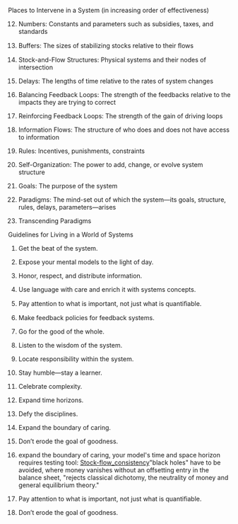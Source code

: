
Places to Intervene in a System (in increasing order of effectiveness)

12. Numbers: Constants and parameters such as subsidies, taxes, and standards

11. Buffers: The sizes of stabilizing stocks relative to their ﬂows

10. Stock-and-Flow Structures: Physical systems and their nodes of intersection

9. Delays: The lengths of time relative to the rates of system changes

8. Balancing Feedback Loops: The strength of the feedbacks relative to the impacts they are trying to correct

7. Reinforcing Feedback Loops: The strength of the gain of driving loops

6. Information Flows: The structure of who does and does not have access to information

5. Rules: Incentives, punishments, constraints

4. Self-Organization: The power to add, change, or evolve system structure

3. Goals: The purpose of the system

2. Paradigms: The mind-set out of which the system—its goals, structure, rules, delays, parameters—arises

1. Transcending Paradigms

Guidelines for Living in a World of Systems

1. Get the beat of the system.

2. Expose your mental models to the light of day.

3. Honor, respect, and distribute information.

4. Use language with care and enrich it with systems concepts.

5. Pay attention to what is important, not just what is quantiﬁable.

6. Make feedback policies for feedback systems.

7. Go for the good of the whole.

8. Listen to the wisdom of the system.

9. Locate responsibility within the system.

10. Stay humble—stay a learner.

11. Celebrate complexity.

12. Expand time horizons.

13. Defy the disciplines.

14. Expand the boundary of caring.

15. Don’t erode the goal of goodness.


1. expand the boundary of caring, your model's time and space horizon requires testing tool: [Stock-flow_consistency](https://en.wikipedia.org/wiki/Stock-flow_consistent_model)"black holes" have to be avoided, where money vanishes without an offsetting entry in the balance sheet, "rejects classical dichotomy, the neutrality of money and general equilibrium theory."

2. Pay attention to what is important, not just what is quantifiable.

3. Don’t erode the goal of goodness.